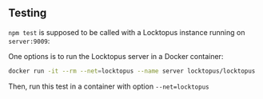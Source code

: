 ## Testing

`npm test` is supposed to be called with a Locktopus instance running on `server:9009`:

One options is to run the Locktopus server in a Docker container:

```bash
docker run -it --rm --net=locktopus --name server locktopus/locktopus
```

Then, run this test in a container with option `--net=locktopus`
